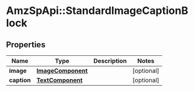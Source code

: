 # AmzSpApi::StandardImageCaptionBlock

## Properties
Name | Type | Description | Notes
------------ | ------------- | ------------- | -------------
**image** | [**ImageComponent**](ImageComponent.md) |  | [optional] 
**caption** | [**TextComponent**](TextComponent.md) |  | [optional] 

